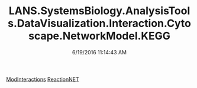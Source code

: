 ﻿---
title: LANS.SystemsBiology.AnalysisTools.DataVisualization.Interaction.Cytoscape.NetworkModel.KEGG
date: 6/19/2016 11:14:43 AM
---

[ModInteractions](T-LANS.SystemsBiology.AnalysisTools.DataVisualization.Interaction.Cytoscape.NetworkModel.KEGG.ModInteractions.html)
[ReactionNET](T-LANS.SystemsBiology.AnalysisTools.DataVisualization.Interaction.Cytoscape.NetworkModel.KEGG.ReactionNET.html)
